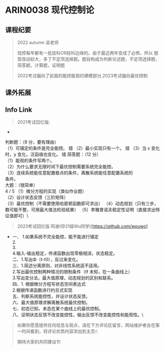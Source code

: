 
# ARIN0038 现代控制论

## 课程纪要
> 2022 autumn 梁老师
> 
> 现控每年都有一批挂科OR挂科边缘的。由于最近两年变成了必修。所以
> 题型改动较大，多了不定项选择题。题目构成为判断论述题，不定项选择题，简答题，计算题，证明题
> 
> 2022考试偏向了前面的能控能观的建模部分,2023考试偏向最优控制
> 
> 

## 课外拓展

## Info Link
> 2021考试回忆版:
* 
判断题：（9 分，要有理由）\
（1）可镇定的条件是完全能控。 错 （2）最小实现只有一个。 错 （3）当 x 变化时，y 变化，泛函值也变化。 错
简答题：（12 分）\
（1）能观的条件写两个。\
（2）为什么要求无限时间下最优控制需要系统完全能控。\
（3）连续系统能任意配置极点的条件，离散系统能任意配置系统的\
条件。\
大题：（很简单）\
4 / 5 （1）微分方程的实现（类似作业题）\
（2）设计状态反馈（三阶矩阵）\
（3）最优控制（不需要使用哈密顿函数即可求出） （4）动态规划（只有三步，数可能不整，可用最大值法检验结果） （5）李雅普诺夫稳定性证明（直接求出特征值即可）\


> 2023考试回忆版 鸣谢(@21级Wu同学)[https://github.com/wouwo]


* 一、
1.如果系统不完全能控，能不能进行镇定\
2.\
3.\
4.输入-输出稳定，传递函数出现零极相消，状态稳定。\
二、1.写出Φ（t-t0），反过来变化。\
三、1.简述分离原则，对非线性系统适不适用。\
2.写出最优控制两种情况的限制条件（tf 未知，在一条曲线上）\
3.写出变分法，最大值原理，动态规划的区别和联系。\
四、1. 根据微分方程写状态空间表达式\
2.根据传递函数进行约旦式实现\
五、判断系统能控性，并设计状态反馈。\
六、最大值原理求解离散系统最优控制。\
七、初态已知，末态在某个曲线上的最优控制。\
八、证明状态反馈不改变能控性，输出反馈不改变能控性和能观性。\

> 如果你愿意提供任何信息与观点，请在下方评论区留言，网站维护者会在第一时间看到，将评论优质内容添加到主页🖱
>
> 期待大家的共同建设🏗
